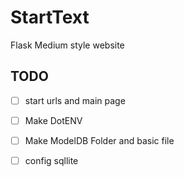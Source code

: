 # StartText
Flask Medium style website

## TODO
- [ ] start urls and main page
- [ ] Make DotENV 
- [ ] Make ModelDB Folder and basic file
- [ ] config sqllite

